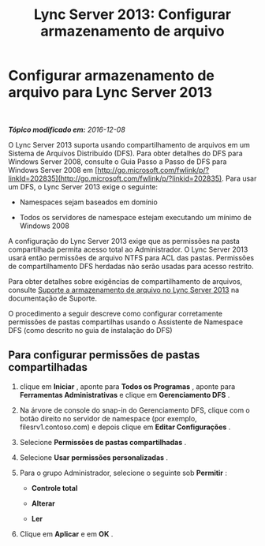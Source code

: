 ﻿---
title: 'Lync Server 2013: Configurar armazenamento de arquivo'
TOCTitle: Configurar armazenamento de arquivo
ms:assetid: a985be20-5a00-4f38-b45b-83dc82de3827
ms:mtpsurl: https://technet.microsoft.com/pt-br/library/JJ205150(v=OCS.15)
ms:contentKeyID: 49307741
ms.date: 12/10/2016
mtps_version: v=OCS.15
ms.translationtype: HT
---

# Configurar armazenamento de arquivo para Lync Server 2013

 

_**Tópico modificado em:** 2016-12-08_

O Lync Server 2013 suporta usando compartilhamento de arquivos em um Sistema de Arquivos Distribuído (DFS). Para obter detalhes do DFS para Windows Server 2008, consulte o Guia Passo a Passo de DFS para Windows Server 2008 em [http://go.microsoft.com/fwlink/p/?linkId=202835](http://go.microsoft.com/fwlink/p/?linkid=202835). Para usar um DFS, o Lync Server 2013 exige o seguinte:

  - Namespaces sejam baseados em domínio

  - Todos os servidores de namespace estejam executando um mínimo de Windows 2008

A configuração do Lync Server 2013 exige que as permissões na pasta compartilhada permita acesso total ao Administrador. O Lync Server 2013 usará então permissões de arquivo NTFS para ACL das pastas. Permissões de compartilhamento DFS herdadas não serão usadas para acesso restrito.

Para obter detalhes sobre exigências de compartilhamento de arquivos, consulte [Suporte a armazenamento de arquivo no Lync Server 2013](lync-server-2013-file-storage-support.md) na documentação de Suporte.

O procedimento a seguir descreve como configurar corretamente permissões de pastas compartilhas usando o Assistente de Namespace DFS (como descrito no guia de instalação do DFS)

## Para configurar permissões de pastas compartilhadas

1.  clique em **Iniciar** , aponte para **Todos os Programas** , aponte para **Ferramentas Administrativas** e clique em **Gerenciamento DFS** .

2.  Na árvore de console do snap-in do Gerenciamento DFS, clique com o botão direito no servidor de namespace (por exemplo, filesrv1.contoso.com) e depois clique em **Editar Configurações** .

3.  Selecione **Permissões de pastas compartilhadas** .

4.  Selecione **Usar permissões personalizadas** .

5.  Para o grupo Administrador, selecione o seguinte sob **Permitir** :
    
      - **Controle total**
    
      - **Alterar**
    
      - **Ler**

6.  Clique em **Aplicar** e em **OK** .

